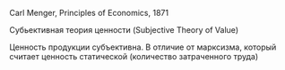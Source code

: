 Carl Menger, Principles of Economics, 1871

Субьективная теория ценности (Subjective Theory of Value)

Ценность продукции субъективна. В отличие от марксизма, который считает ценность статической (количество затраченного труда)
